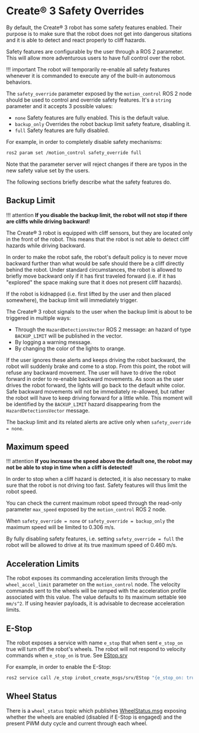 # Create® 3 Safety Overrides

By default, the Create® 3 robot has some safety features enabled.
Their purpose is to make sure that the robot does not get into dangerous sitations and it is able to detect and react properly to cliff hazards.

Safety features are configurable by the user through a ROS 2 parameter.
This will allow more adventurous users to have full control over the robot.

!!! important 
    The robot will temporarily re-enable all safety features whenever it is commanded to execute any of the built-in autonomous behaviors.

The `safety_override` parameter exposed by the `motion_control` ROS 2 node should be used to control and override safety features.
It's a `string` parameter and it accepts 3 possible values:

 - `none` Safety features are fully enabled. This is the default value. 
 - `backup_only` Overrides the robot backup limit safety feature, disabling it.
 - `full` Safety features are fully disabled.

For example, in order to completely disable safety mechanisms:

```bash
ros2 param set /motion_control safety_override full
```

Note that the parameter server will reject changes if there are typos in the new safety value set by the users.

The following sections briefly describe what the safety features do.

## Backup Limit

!!! attention 
    **If you disable the backup limit, the robot will not stop if there are cliffs while driving backward!**

The Create® 3 robot is equipped with cliff sensors, but they are located only in the front of the robot.
This means that the robot is not able to detect cliff hazards while driving backward.

In order to make the robot safe, the robot's default policy is to never move backward further than what would be safe should there be a cliff directly behind the robot.
Under standard circumstances, the robot is allowed to briefly move backward only if it has first traveled forward (i.e. if it has "explored" the space making sure that it does not present cliff hazards).

If the robot is kidnapped (i.e. first lifted by the user and then placed somewhere), the backup limit will immediately trigger.

The Create® 3 robot signals to the user when the backup limit is about to be triggered in multiple ways:
 
 - Through the `HazardDetectionsVector` ROS 2 message: an hazard of type `BACKUP_LIMIT` will be published in the vector.
 - By logging a warning message.
 - By changing the color of the lights to orange.

If the user ignores these alerts and keeps driving the robot backward, the robot will suddenly brake and come to a stop.
From this point, the robot will refuse any backward movement.
The user will have to drive the robot forward in order to re-enable backward movements.
As soon as the user drives the robot forward, the lights will go back to the default white color.
Safe backward movements will not be immediately re-allowed, but rather the robot will have to keep driving forward for a little while.
This moment will be identified by the `BACKUP_LIMIT` hazard disappearing from the `HazardDetectionsVector` message.

The backup limit and its related alerts are active only when `safety_override = none`.

## Maximum speed

!!! attention
    **If you increase the speed above the default one, the robot may not be able to stop in time when a cliff is detected!**

In order to stop when a cliff hazard is detected, it is also necessary to make sure that the robot is not driving too fast.
Safety features will thus limit the robot speed.

You can check the current maximum robot speed through the read-only parameter `max_speed` exposed by the `motion_control` ROS 2 node.

When `safety_override = none` or `safety_override = backup_only` the maximum speed will be limited to 0.306 m/s.

By fully disabling safety features, i.e. setting `safety_override = full` the robot will be allowed to drive at its true maximum speed of 0.460 m/s.

## Acceleration Limits

The robot exposes its commanding acceleration limits through the `wheel_accel_limit` parameter on the `motion_control` node.
The velocity commands sent to the wheels will be ramped with the acceleration profile associated with this value.
The value defaults to its maximum settable `900 mm/s^2`.  If using heavier payloads, it is advisable to decrease acceleration limits.

## E-Stop

The robot exposes a service with name `e_stop` that when sent `e_stop_on` true will turn off the robot's wheels.
The robot will not respond to velocity commands when `e_stop_on` is true.
See [EStop.srv](https://github.com/iRobotEducation/irobot_create_msgs/blob/main/srv/EStop.srv)

For example, in order to enable the E-Stop:

```bash
ros2 service call /e_stop irobot_create_msgs/srv/EStop "{e_stop_on: true}"
```

## Wheel Status

There is a `wheel_status` topic which publishes [WheelStatus.msg](https://github.com/iRobotEducation/irobot_create_msgs/blob/main/msg/WheelStatus.msg)
exposing whether the wheels are enabled (disabled if E-Stop is engaged) and the present PWM duty cycle and current through each wheel.
